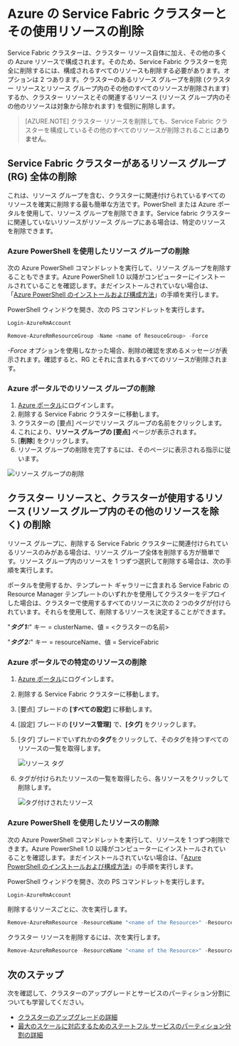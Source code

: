 <properties
   pageTitle="Azure クラスターとそのリソースの削除 | Microsoft Azure"
   description="クラスターを含むリソース グループを削除するか、リソースを選択的に削除して、Service Fabric クラスターを完全に削除する方法について学習します。"
   services="service-fabric"
   documentationCenter=".net"
   authors="ChackDan"
   manager="timlt"
   editor=""/>

<tags
   ms.service="service-fabric"
   ms.devlang="dotnet"
   ms.topic="article"
   ms.tgt_pltfrm="na"
   ms.workload="na"
   ms.date="09/09/2016"
   ms.author="chackdan"/>

# Azure の Service Fabric クラスターとその使用リソースの削除

Service Fabric クラスターは、クラスター リソース自体に加え、その他の多くの Azure リソースで構成されます。そのため、Service Fabric クラスターを完全に削除するには、構成されるすべてのリソースも削除する必要があります。オプションは 2 つあります。クラスターのあるリソース グループを削除 (クラスター リソースとリソース グループ内のその他のすべてのリソースが削除されます) するか、クラスター リソースとその関連するリソース (リソース グループ内のその他のリソースは対象から除かれます) を個別に削除します。

>[AZURE.NOTE] クラスター リソースを削除しても、Service Fabric クラスターを構成しているその他のすべてのリソースが削除されることは**ありません**。

## Service Fabric クラスターがあるリソース グループ (RG) 全体の削除

これは、リソース グループを含む、クラスターに関連付けられているすべてのリソースを確実に削除する最も簡単な方法です。PowerShell または Azure ポータルを使用して、リソース グループを削除できます。Service fabric クラスターに関連していないリソースがリソース グループにある場合は、特定のリソースを削除できます。

### Azure PowerShell を使用したリソース グループの削除

次の Azure PowerShell コマンドレットを実行して、リソース グループを削除することもできます。Azure PowerShell 1.0 以降がコンピューターにインストールされていることを確認します。まだインストールされていない場合は、「[Azure PowerShell のインストールおよび構成方法](../powershell-install-configure.md)」の手順を実行します。

PowerShell ウィンドウを開き、次の PS コマンドレットを実行します。

```powershell
Login-AzureRmAccount

Remove-AzureRmResourceGroup -Name <name of ResouceGroup> -Force
```

*-Force* オプションを使用しなかった場合、削除の確認を求めるメッセージが表示されます。確認すると、RG とそれに含まれるすべてのリソースが削除されます。

### Azure ポータルでのリソース グループの削除  

1. [Azure ポータル](https://portal.azure.com)にログインします。
2. 削除する Service Fabric クラスターに移動します。
3. クラスターの [要点] ページでリソース グループの名前をクリックします。
4. これにより、**リソース グループの [要点]** ページが表示されます。
5. [**削除**] をクリックします。
6. リソース グループの削除を完了するには、そのページに表示される指示に従います。

![リソース グループの削除][ResourceGroupDelete]


## クラスター リソースと、クラスターが使用するリソース (リソース グループ内のその他のリソースを除く) の削除

リソース グループに、削除する Service Fabric クラスターに関連付けられているリソースのみがある場合は、リソース グループ全体を削除する方が簡単です。リソース グループ内のリソースを 1 つずつ選択して削除する場合は、次の手順を実行します。

ポータルを使用するか、テンプレート ギャラリーに含まれる Service Fabric の Resource Manager テンプレートのいずれかを使用してクラスターをデプロイした場合は、クラスターで使用するすべてのリソースに次の 2 つのタグが付けられています。それらを使用して、削除するリソースを決定することができます。

"***タグ 1:***" キー = clusterName、値 = <クラスターの名前>

"***タグ 2:***" キー = resourceName、値 = ServiceFabric

### Azure ポータルでの特定のリソースの削除

1. [Azure ポータル](https://portal.azure.com)にログインします。
2. 削除する Service Fabric クラスターに移動します。
3. [要点] ブレードの **[すべての設定]** に移動します。
4. [設定] ブレードの **[リソース管理]** で、**[タグ]** をクリックします。
5. [タグ] ブレードでいずれかの**タグ**をクリックして、そのタグを持つすべてのリソースの一覧を取得します。

    ![リソース タグ][ResourceTags]

6. タグが付けられたリソースの一覧を取得したら、各リソースをクリックして削除します。

    ![タグ付けされたリソース][TaggedResources]

### Azure PowerShell を使用したリソースの削除

次の Azure PowerShell コマンドレットを実行して、リソースを 1 つずつ削除できます。Azure PowerShell 1.0 以降がコンピューターにインストールされていることを確認します。まだインストールされていない場合は、「[Azure PowerShell のインストールおよび構成方法](../powershell-install-configure.md)」の手順を実行します。

PowerShell ウィンドウを開き、次の PS コマンドレットを実行します。

```powershell
Login-AzureRmAccount
```
削除するリソースごとに、次を実行します。

```powershell
Remove-AzureRmResource -ResourceName "<name of the Resource>" -ResourceType "<Resource Type>" -ResourceGroupName "<name of the resource group>" -Force
```

クラスター リソースを削除するには、次を実行します。

```powershell
Remove-AzureRmResource -ResourceName "<name of the Resource>" -ResourceType "Microsoft.ServiceFabric/clusters" -ResourceGroupName "<name of the resource group>" -Force
```

## 次のステップ
次を確認して、クラスターのアップグレードとサービスのパーティション分割についても学習してください。

- [クラスターのアップグレードの詳細](service-fabric-cluster-upgrade.md)
- [最大のスケールに対応するためのステートフル サービスのパーティション分割の詳細](service-fabric-concepts-partitioning.md)


<!--Image references-->
[ResourceGroupDelete]: ./media/service-fabric-cluster-delete/ResourceGroupDelete.PNG

[ResourceTags]: ./media/service-fabric-cluster-delete/ResourceTags.png

[TaggedResources]: ./media/service-fabric-cluster-delete/TaggedResources.PNG

<!---HONumber=AcomDC_0921_2016-->
